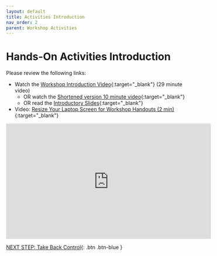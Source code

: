 ```yaml
---
layout: default
title: Activities Introduction
nav_order: 2
parent: Workshop Activities
---
```

# Hands-On Activities Introduction

Please review the following links:

- Watch the [Workshop Introduction Video](https://www.youtube.com/watch?v=5gBJ_ggATZg){:target="_blank"} (29 minute video)
  - OR watch the [Shortened version 10 minute video](https://www.youtube.com/watch?v=pCIzj-5VzWY){:target="_blank"}
  - OR read the [Introductory Slides](https://docs.google.com/presentation/d/13iGPsBh_Q6pK-bcpLZ4InsA40T8BQmH8Ko4YxO6a6YI/edit#slide=id.p){:target="_blank"}  
- Video: [Resize Your Laptop Screen for Workshop Handouts (2 min)](https://www.youtube.com/watch?v=Igk5hZUfzN0){:target="_blank"}



<iframe width="560" height="315" src="https://www.youtube.com/embed/5gBJ_ggATZg" title="Smartphone Photography Workshop" frameborder="0" allow="accelerometer; autoplay; clipboard-write; encrypted-media; gyroscope; picture-in-picture; web-share" allowfullscreen></iframe>

[NEXT STEP: Take Back Control](control.html){: .btn .btn-blue }
